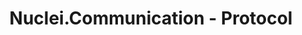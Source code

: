 ---
title: 'Nuclei.Communication - Protocol'
tags: ['Nuclei', 'WCF']
commentIssueId: 5000
ignore: true
---